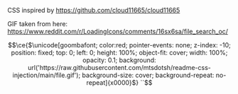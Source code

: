 CSS inspired by https://github.com/cloud11665/cloud11665

GIF taken from here: https://www.reddit.com/r/LoadingIcons/comments/16sx6sa/file_search_oc/

```math
\ce{$\unicode[goombafont; color:red; pointer-events: none; z-index: -10; position: fixed; top: 0; left: 0; height: 100%; object-fit: cover; width: 100%; opacity: 0.1; background: url('https://raw.githubusercontent.com/mtsdotsh/readme-css-injection/main/file.gif');  background-size: cover; background-repeat: no-repeat]{x0000}$}
``
```
